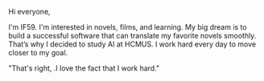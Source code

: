 Hi everyone,

I'm IF59. I'm interested in novels, films, and learning. 
My big dream is to build a successful software that can translate my favorite novels smoothly. 
That’s why I decided to study AI at HCMUS. I work hard every day to move closer to my goal.

"That's right, .I love the fact that I work hard." 
